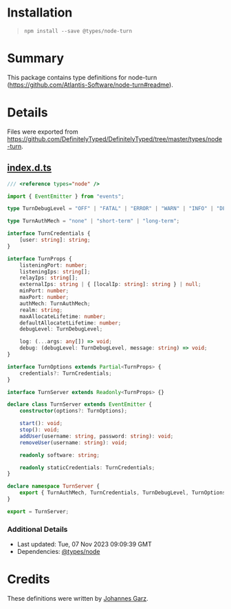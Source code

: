 # Installation
> `npm install --save @types/node-turn`

# Summary
This package contains type definitions for node-turn (https://github.com/Atlantis-Software/node-turn#readme).

# Details
Files were exported from https://github.com/DefinitelyTyped/DefinitelyTyped/tree/master/types/node-turn.
## [index.d.ts](https://github.com/DefinitelyTyped/DefinitelyTyped/tree/master/types/node-turn/index.d.ts)
````ts
/// <reference types="node" />

import { EventEmitter } from "events";

type TurnDebugLevel = "OFF" | "FATAL" | "ERROR" | "WARN" | "INFO" | "DEBUG" | "TRACE" | "ALL";

type TurnAuthMech = "none" | "short-term" | "long-term";

interface TurnCredentials {
    [user: string]: string;
}

interface TurnProps {
    listeningPort: number;
    listeningIps: string[];
    relayIps: string[];
    externalIps: string | { [localIp: string]: string } | null;
    minPort: number;
    maxPort: number;
    authMech: TurnAuthMech;
    realm: string;
    maxAllocateLifetime: number;
    defaultAllocatetLifetime: number;
    debugLevel: TurnDebugLevel;

    log: (...args: any[]) => void;
    debug: (debugLevel: TurnDebugLevel, message: string) => void;
}

interface TurnOptions extends Partial<TurnProps> {
    credentials?: TurnCredentials;
}

interface TurnServer extends Readonly<TurnProps> {}

declare class TurnServer extends EventEmitter {
    constructor(options?: TurnOptions);

    start(): void;
    stop(): void;
    addUser(username: string, password: string): void;
    removeUser(username: string): void;

    readonly software: string;

    readonly staticCredentials: TurnCredentials;
}

declare namespace TurnServer {
    export { TurnAuthMech, TurnCredentials, TurnDebugLevel, TurnOptions, TurnProps };
}

export = TurnServer;

````

### Additional Details
 * Last updated: Tue, 07 Nov 2023 09:09:39 GMT
 * Dependencies: [@types/node](https://npmjs.com/package/@types/node)

# Credits
These definitions were written by [Johannes Garz](https://github.com/garzj).
